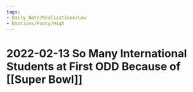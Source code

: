 ```yaml
---
tags:
- Daily_Note/Realizations/Low
- Emotions/Funny/High
---
```


# 2022-02-13 So Many International Students at First ODD Because of [[Super Bowl]]